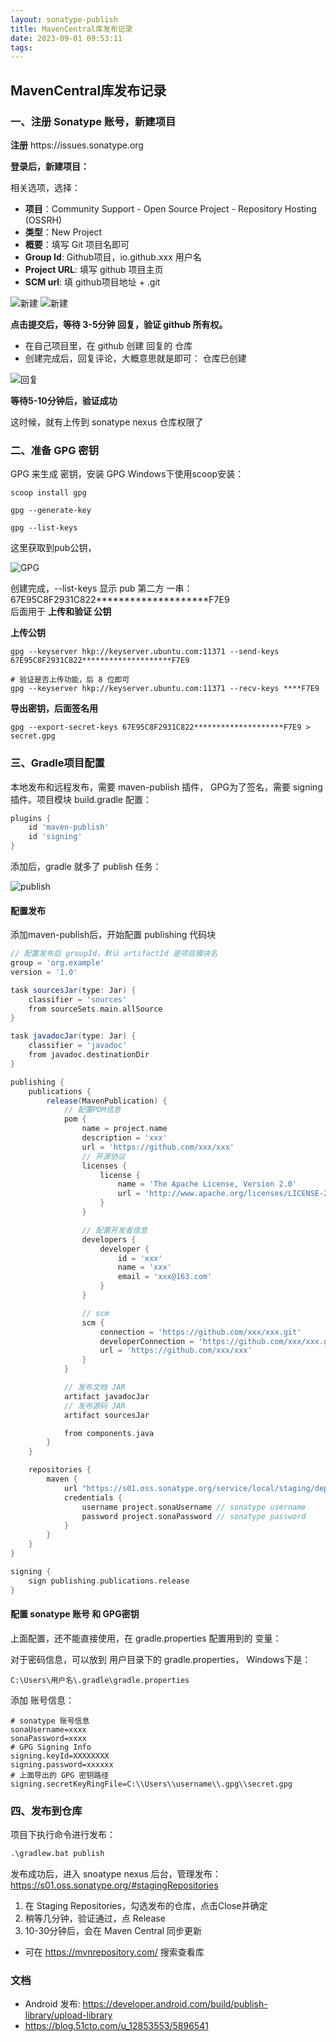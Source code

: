 ```yaml
---
layout: sonatype-publish
title: MavenCentral库发布记录
date: 2023-09-01 09:53:11
tags:
---
```

## MavenCentral库发布记录

### 一、注册 Sonatype 账号，新建项目

**注册**
https://​​issues.sonatype.org

**登录后，新建项目：**

相关选项，选择：

- **项目**：Community Support - Open Source Project - Repository Hosting (OSSRH)  
- **类型**：New Project  
- **概要**：填写 Git 项目名即可  
- **Group Id**: Github项目，io.github.xxx 用户名  
- **Project URL**: 填写 github 项目主页  
- **SCM url**: 填 github项目地址 + .git  

![新建](images/sona1.png)
![新建](./images/sona2.png)

**点击提交后，等待 3-5分钟 回复，验证 github 所有权。**

- 在自己项目里，在 github 创建 回复的 仓库
- 创建完成后，回复评论，大概意思就是即可： 仓库已创建

![回复](./images/sona3.png)

**等待5-10分钟后，验证成功**

这时候，就有上传到 sonatype nexus 仓库权限了


### 二、准备 GPG 密钥

GPG 来生成 密钥，安装 GPG 
Windows下使用scoop安装：
```
scoop install gpg

gpg --generate-key

gpg --list-keys
```
这里获取到pub公钥，

![GPG](./images/GPG.png)

创建完成，--list-keys 显示 pub 第二方 一串：  
67E95C8F2931C822********************F7E9  
后面用于 **上传和验证 公钥**

**上传公钥**
```
gpg --keyserver hkp://keyserver.ubuntu.com:11371 --send-keys 
67E95C8F2931C822********************F7E9

# 验证是否上传功能，后 8 位即可
gpg --keyserver hkp://keyserver.ubuntu.com:11371 --recv-keys ****F7E9
```

**导出密钥，后面签名用**

```
gpg --export-secret-keys 67E95C8F2931C822********************F7E9 > secret.gpg
```

### 三、Gradle项目配置

本地发布和远程发布，需要 maven-publish 插件，
GPG为了签名，需要 signing 插件。项目模块 build.gradle 配置：
```groovy
plugins {
    id 'maven-publish'
    id 'signing'
}
```

添加后，gradle 就多了 publish 任务：

![publish](./images/gradle-publish-task.png)

#### 配置发布

添加maven-publish后，开始配置 publishing 代码块

```groovy
// 配置发布后 groupId，默认 artifactId 是项目模块名
group = 'org.example'
version = '1.0'

task sourcesJar(type: Jar) {
    classifier = 'sources'
    from sourceSets.main.allSource
}

task javadocJar(type: Jar) {
    classifier = 'javadoc'
    from javadoc.destinationDir
}

publishing {
    publications {
        release(MavenPublication) {
            // 配置POM信息
            pom {
                name = project.name
                description = 'xxx'
                url = 'https://github.com/xxx/xxx'
                // 开源协议
                licenses {
                    license {
                        name = 'The Apache License, Version 2.0'
                        url = 'http://www.apache.org/licenses/LICENSE-2.0.txt'
                    }
                }

                // 配置开发者信息
                developers {
                    developer {
                        id = 'xxx'
                        name = 'xxx'
                        email = 'xxx@163.com'
                    }
                }

                // scm
                scm {
                    connection = 'https://github.com/xxx/xxx.git'
                    developerConnection = 'https://github.com/xxx/xxx.git'
                    url = 'https://github.com/xxx/xxx'
                }
            }

            // 发布文档 JAR
            artifact javadocJar
            // 发布源码 JAR
            artifact sourcesJar

            from components.java
        }
    }

    repositories {
        maven {
            url "https://s01.oss.sonatype.org/service/local/staging/deploy/maven2/"
            credentials {                
                username project.sonaUsername // sonatype username
                password project.sonaPassword // sonatype password
            }
        }
    }
}

signing {
    sign publishing.publications.release
}
```

#### 配置 sonatype 账号 和 GPG密钥

上面配置，还不能直接使用，在 gradle.properties 配置用到的 变量：

对于密码信息，可以放到 用户目录下的 gradle.properties，
Windows下是：
```
C:\Users\用户名\.gradle\gradle.properties
```

添加 账号信息：
```properties
# sonatype 账号信息
sonaUsername=xxxx
sonaPassword=xxxx
# GPG Signing Info
signing.keyId=XXXXXXXX
signing.password=xxxxxx
# 上面导出的 GPG 密钥路径
signing.secretKeyRingFile=C:\\Users\\username\\.gpg\\secret.gpg
```

### 四、发布到仓库

项目下执行命令进行发布：
```bat
.\gradlew.bat publish
```

发布成功后，进入 snoatype nexus 后台，管理发布：
https://s01.oss.sonatype.org/#stagingRepositories

1. 在 Staging Repositories，勾选发布的仓库，点击Close并确定
2. 稍等几分钟，验证通过，点 Release
3. 10-30分钟后，会在 Maven Central 同步更新
- 可在 https://mvnrepository.com/ 搜索查看库


### 文档

- Android 发布: https://developer.android.com/build/publish-library/upload-library
- https://blog.51cto.com/u_12853553/5896541